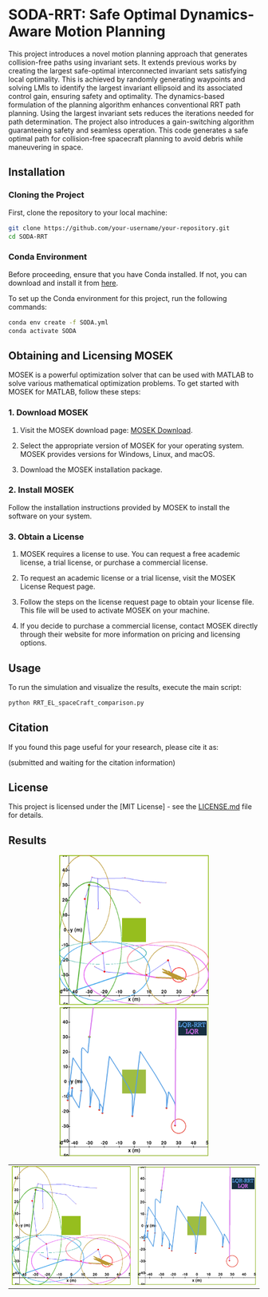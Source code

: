 # SODA-RRT: Safe Optimal Dynamics-Aware Motion Planning

This project introduces a novel motion planning approach that generates collision-free paths using invariant sets. It extends previous works by creating the largest safe-optimal interconnected invariant sets satisfying local optimality. This is achieved by randomly generating waypoints and solving LMIs to identify the largest invariant ellipsoid and its associated control gain, ensuring safety and optimality. The dynamics-based formulation of the planning algorithm enhances conventional RRT path planning. Using the largest invariant sets reduces the iterations needed for path determination. The project also introduces a gain-switching algorithm guaranteeing safety and seamless operation. This code generates a safe optimal path for collision-free spacecraft planning to avoid debris while maneuvering in space. 


## Installation

### Cloning the Project

First, clone the repository to your local machine:

```bash
git clone https://github.com/your-username/your-repository.git
cd SODA-RRT
```


### Conda Environment

Before proceeding, ensure that you have Conda installed. If not, you can download and install it from [here](https://docs.conda.io/en/latest/miniconda.html).

To set up the Conda environment for this project, run the following commands:

```bash
conda env create -f SODA.yml
conda activate SODA
```

## Obtaining and Licensing MOSEK 

MOSEK is a powerful optimization solver that can be used with MATLAB to solve various mathematical optimization problems. To get started with MOSEK for MATLAB, follow these steps:

### 1. Download MOSEK

1. Visit the MOSEK download page: [MOSEK Download](https://www.mosek.com/downloads/).

2. Select the appropriate version of MOSEK for your operating system. MOSEK provides versions for Windows, Linux, and macOS.

3. Download the MOSEK installation package.

### 2. Install MOSEK

Follow the installation instructions provided by MOSEK to install the software on your system.

### 3. Obtain a License

1. MOSEK requires a license to use. You can request a free academic license, a trial license, or purchase a commercial license.

2. To request an academic license or a trial license, visit the MOSEK License Request page.

3. Follow the steps on the license request page to obtain your license file. This file will be used to activate MOSEK on your machine.

4. If you decide to purchase a commercial license, contact MOSEK directly through their website for more information on pricing and licensing options.


## Usage

To run the simulation and visualize the results, execute the main script:

```bash
python RRT_EL_spaceCraft_comparison.py
```

## Citation
If you found this page useful for your research, please cite it as:

(submitted and waiting for the citation information)

## License

This project is licensed under the [MIT License] - see the [LICENSE.md](LICENSE.md) file for details.

## Results

<div style="text-align:center">
  <img src="SODA-RRT.png" alt="SODA-RRT Algorithm; ellipsoidal sets and trajectories" style="width: 300px;">
  <img src="LQR_RRT_LQR.png" alt="LQR with RRT waypoints and LQR Algorithm trajectories" style="width: 300px;">
</div>

<center>
<table>
  <tr>
    <td><img src="SODA-RRT.png" alt="SODA-RRT Algorithm; ellipsoidal sets and trajectories." style="width: 300px;"></td>
    <td><img src="LQR_RRT_LQR.png" alt="LQR with RRT waypoints and LQR Algorithm trajectories." style="width: 300px;"></td>
  </tr>
</table>
</center>






